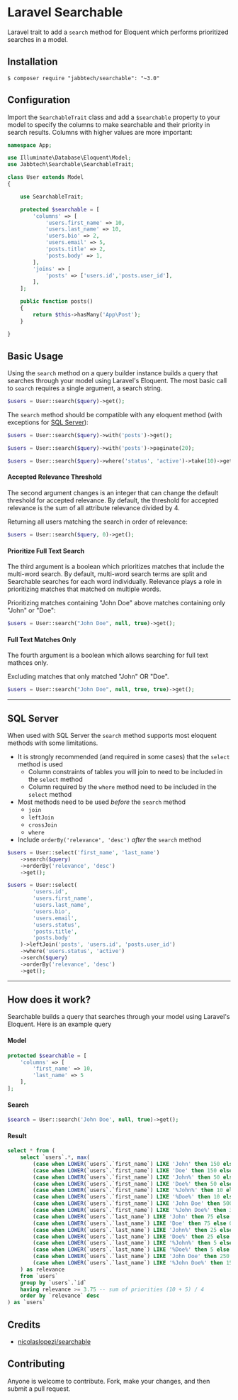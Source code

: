 Laravel Searchable
==========================================

Laravel trait to add a `search` method for Eloquent which performs prioritized searches in a model.

## Installation

```
$ composer require "jabbtech/searchable": "~3.0"
```

## Configuration

Import the `SearchableTrait` class and add a `$searchable` property to your model to specify the columns to make searchable and their priority in search results. Columns with higher values are more important:

```php
namespace App;

use Illuminate\Database\Eloquent\Model;
use Jabbtech\Searchable\SearchableTrait;

class User extends Model
{

    use SearchableTrait;

    protected $searchable = [
        'columns' => [
            'users.first_name' => 10,
            'users.last_name' => 10,
            'users.bio' => 2,
            'users.email' => 5,
            'posts.title' => 2,
            'posts.body' => 1,
        ],
        'joins' => [
            'posts' => ['users.id','posts.user_id'],
        ],
    ];

    public function posts()
    {
        return $this->hasMany('App\Post');
    }

}
```

## Basic Usage

Using the `search` method on a query builder instance builds a query that searches through your model using Laravel's Eloquent. The most basic call to `search` requires a single argument, a search string.

```php
$users = User::search($query)->get();
```

The `search` method should be compatible with any eloquent method (with exceptions for [SQL Server](#sql-server)):
```php
$users = User::search($query)->with('posts')->get();

$users = User::search($query)->with('posts')->paginate(20);

$users = User::search($query)->where('status', 'active')->take(10)->get();
```

#### Accepted Relevance Threshold

The second argument changes is an integer that can change the default threshold for accepted relevance. By default, the threshold for accepted relevance is the sum of all attribute relevance divided by 4.

Returning all users matching the search in order of relevance:

```php
$users = User::search($query, 0)->get();
```

#### Prioritize Full Text Search

The third argument is a boolean which prioritizes matches that include the multi-word search. By default, multi-word search terms are split and Searchable searches for each word individually. Relevance plays a role in prioritizing matches that matched on multiple words.

Prioritizing matches containing "John Doe" above matches containing only "John" or "Doe":

```php
$users = User::search("John Doe", null, true)->get();
```

#### Full Text Matches Only

The fourth argument is a boolean which allows searching for full text mathces only.

Excluding matches that only matched "John" OR "Doe".

```php
$users = User::search("John Doe", null, true, true)->get();
```

---

## SQL Server
When used with SQL Server the `search` method supports most eloquent methods with some limitations.
* It is strongly recommended (and required in some cases) that the `select` method is used
    * Column constraints of tables you will join to need to be included in the `select` method
    * Column required by the `where` method need to be included in the `select` method
* Most methods need to be used _before_ the `search` method
    * `join`
    * `leftJoin`
    * `crossJoin`
    * `where`
* Include `orderBy('relevance', 'desc')` _after_ the `search` method

```php
$users = User::select('first_name', 'last_name')
    ->search($query)
    ->orderBy('relevance', 'desc')
    ->get();

$users = User::select(
        'users.id',
        'users.first_name',
        'users.last_name',
        'users.bio',
        'users.email',
        'users.status',
        'posts.title',
        'posts.body'
    )->leftJoin('posts', 'users.id', 'posts.user_id')
    ->where('users.status', 'active')
    ->serch($query)
    ->orderBy('relevance', 'desc')
    ->get();
```

---

## How does it work?

Searchable builds a query that searches through your model using Laravel's Eloquent. Here is an example query

#### Model
```php
protected $searchable = [
    'columns' => [
        'first_name' => 10,
        'last_name' => 5
    ],
];
```

#### Search
```php
$search = User::search('John Doe', null, true)->get();
```

#### Result
```sql
select * from (
    select `users`.*, max(
        (case when LOWER(`users`.`first_name`) LIKE 'John' then 150 else 0 end) + -- column equals word: priority * 15
        (case when LOWER(`users`.`first_name`) LIKE 'Doe' then 150 else 0 end) +
        (case when LOWER(`users`.`first_name`) LIKE 'John%' then 50 else 0 end) + -- column starts with word: priority * 5
        (case when LOWER(`users`.`first_name`) LIKE 'Doe%' then 50 else 0 end) +
        (case when LOWER(`users`.`first_name`) LIKE '%John%' then 10 else 0 end) + -- column contains word: priority * 1
        (case when LOWER(`users`.`first_name`) LIKE '%Doe%' then 10 else 0 end) +
        (case when LOWER(`users`.`first_name`) LIKE 'John Doe' then 500 else 0 end) + -- column matches full text: priority * 50
        (case when LOWER(`users`.`first_name`) LIKE '%John Doe%' then 300 else 0 end) + -- column contains full text: priority * 30
        (case when LOWER(`users`.`last_name`) LIKE 'John' then 75 else 0 end) + 
        (case when LOWER(`users`.`last_name`) LIKE 'Doe' then 75 else 0 end) + 
        (case when LOWER(`users`.`last_name`) LIKE 'John%' then 25 else 0 end) + 
        (case when LOWER(`users`.`last_name`) LIKE 'Doe%' then 25 else 0 end) + 
        (case when LOWER(`users`.`last_name`) LIKE '%John%' then 5 else 0 end) + 
        (case when LOWER(`users`.`last_name`) LIKE '%Doe%' then 5 else 0 end) + 
        (case when LOWER(`users`.`last_name`) LIKE 'John Doe' then 250 else 0 end) + 
        (case when LOWER(`users`.`last_name`) LIKE '%John Doe%' then 150 else 0 end)
    ) as relevance 
    from `users` 
    group by `users`.`id` 
    having relevance >= 3.75 -- sum of priorities (10 + 5) / 4
    order by `relevance` desc
) as `users`
```

## Credits

* [nicolaslopezj/searchable](https://github.com/nicolaslopezj/searchable)

## Contributing

Anyone is welcome to contribute. Fork, make your changes, and then submit a pull request.
